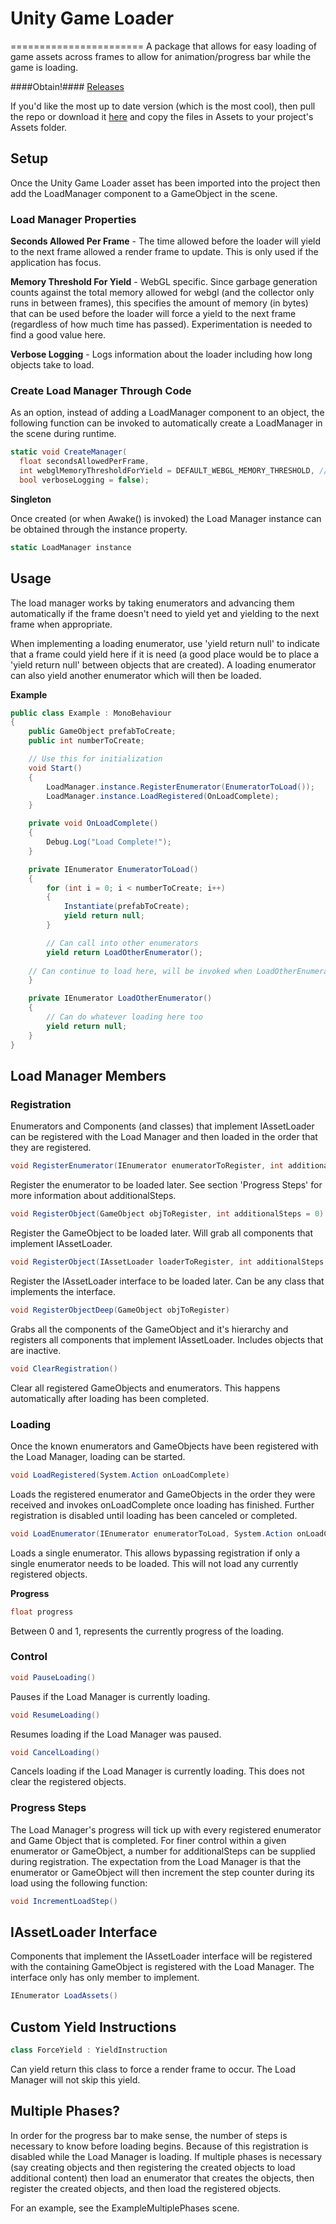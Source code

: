 # Unity Game Loader
=======================
A package that allows for easy loading of game assets across frames to allow for animation/progress bar while the game is loading.

####Obtain!####
[Releases](https://github.com/GalvanicGames/unity-game-loader/releases)

If you'd like the most up to date version (which is the most cool), then pull the repo or download it [here](https://github.com/GalvanicGames/unity-game-loader/archive/master.zip) and copy the files in Assets to your project's Assets folder.

## Setup

Once the Unity Game Loader asset has been imported into the project then add the LoadManager component to a GameObject in the scene.

### Load Manager Properties ###

**Seconds Allowed Per Frame** - The time allowed before the loader will yield to the next frame allowed a render frame to update. This is only used if the application has focus.

**Memory Threshold For Yield** - WebGL specific. Since garbage generation counts against the total memory allowed for webgl (and the collector only runs in between frames), this specifies the amount of memory (in bytes) that can be used before the loader will force a yield to the next frame (regardless of how much time has passed). Experimentation is needed to find a good value here.

**Verbose Logging** - Logs information about the loader including how long objects take to load.

### Create Load Manager Through Code ###

As an option, instead of adding a LoadManager component to an object, the following function can be invoked to automatically create a LoadManager in the scene during runtime.

```csharp
static void CreateManager(
  float secondsAllowedPerFrame,
  int webglMemoryThresholdForYield = DEFAULT_WEBGL_MEMORY_THRESHOLD, // ~128MB
  bool verboseLogging = false);
```

**Singleton**

Once created (or when Awake() is invoked) the Load Manager instance can be obtained through the instance property.

```csharp
static LoadManager instance
```

## Usage

The load manager works by taking enumerators and advancing them automatically if the frame doesn't need to yield yet and yielding to the next frame when appropriate.

When implementing a loading enumerator, use 'yield return null' to indicate that a frame could yield here if it is need (a good place would be to place a 'yield return null' between objects that are created). A loading enumerator can also yield another enumerator which will then be loaded.

**Example**

```csharp
public class Example : MonoBehaviour
{
	public GameObject prefabToCreate;
	public int numberToCreate;

	// Use this for initialization
	void Start()
	{
		LoadManager.instance.RegisterEnumerator(EnumeratorToLoad());
		LoadManager.instance.LoadRegistered(OnLoadComplete);
	}

	private void OnLoadComplete()
	{
		Debug.Log("Load Complete!");
	}

	private IEnumerator EnumeratorToLoad()
	{
		for (int i = 0; i < numberToCreate; i++)
		{
			Instantiate(prefabToCreate);
			yield return null;
		}

		// Can call into other enumerators
		yield return LoadOtherEnumerator();
    
    // Can continue to load here, will be invoked when LoadOtherEnumerator finishes
	}

	private IEnumerator LoadOtherEnumerator()
	{
		// Can do whatever loading here too
		yield return null;
	}
}
```

## Load Manager Members

### Registration ###

Enumerators and Components (and classes) that implement IAssetLoader can be registered with the Load Manager and then loaded in the order that they are registered.

```csharp
void RegisterEnumerator(IEnumerator enumeratorToRegister, int additionalSteps = 0)
```
Register the enumerator to be loaded later. See section 'Progress Steps' for more information about additionalSteps.

```csharp
void RegisterObject(GameObject objToRegister, int additionalSteps = 0)
```
Register the GameObject to be loaded later. Will grab all components that implement IAssetLoader.

```csharp
void RegisterObject(IAssetLoader loaderToRegister, int additionalSteps = 0)
```
Register the IAssetLoader interface to be loaded later. Can be any class that implements the interface.

```csharp
void RegisterObjectDeep(GameObject objToRegister)
```
Grabs all the components of the GameObject and it's hierarchy and registers all components that implement IAssetLoader. Includes objects that are inactive.

```csharp
void ClearRegistration()
```
Clear all registered GameObjects and enumerators. This happens automatically after loading has been completed.

### Loading ###

Once the known enumerators and GameObjects have been registered with the Load Manager, loading can be started.

```csharp
void LoadRegistered(System.Action onLoadComplete)
```
Loads the registered enumerator and GameObjects in the order they were received and invokes onLoadComplete once loading has finished. Further registration is disabled until loading has been canceled or completed.

```csharp
void LoadEnumerator(IEnumerator enumeratorToLoad, System.Action onLoadComplete, int additionalSteps)
```
Loads a single enumerator. This allows bypassing registration if only a single enumerator needs to be loaded. This will not load any currently registered objects.

**Progress**

```csharp
float progress
```
Between 0 and 1, represents the currently progress of the loading.

### Control ###

```csharp
void PauseLoading()
```
Pauses if the Load Manager is currently loading.

```csharp
void ResumeLoading()
```
Resumes loading if the Load Manager was paused.

```csharp
void CancelLoading()
```
Cancels loading if the Load Manager is currently loading. This does not clear the registered objects.

### Progress Steps ###

The Load Manager's progress will tick up with every registered enumerator and Game Object that is completed. For finer control within a given enumerator or GameObject, a number for additionalSteps can be supplied during registration. The expectation from the Load Manager is that the enumerator or GameObject will then increment the step counter during its load using the following function:

```csharp
void IncrementLoadStep()
```

## IAssetLoader Interface

Components that implement the IAssetLoader interface will be registered with the containing GameObject is registered with the Load Manager. The interface only has only member to implement.

```csharp
IEnumerator LoadAssets()
```

## Custom Yield Instructions

```csharp
class ForceYield : YieldInstruction
```

Can yield return this class to force a render frame to occur. The Load Manager will not skip this yield.

## Multiple Phases?

In order for the progress bar to make sense, the number of steps is necessary to know before loading begins. Because of this registration is disabled while the Load Manager is loading. If multiple phases is necessary (say creating objects and then registering the created objects to load additional content) then load an enumerator that creates the objects, then register the created objects, and then load the registered objects.

For an example, see the ExampleMultiplePhases scene.

